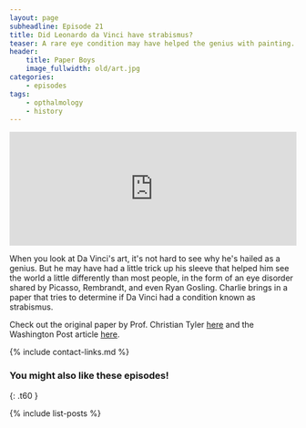```yaml
---
layout: page
subheadline: Episode 21
title: Did Leonardo da Vinci have strabismus?
teaser: A rare eye condition may have helped the genius with painting.
header:
    title: Paper Boys
    image_fullwidth: old/art.jpg
categories:
    - episodes
tags:
    - opthalmology
    - history
---
```


<iframe src="https://pinecast.com/player/5514dde7-a4ae-4019-b462-bf9d3162730f?theme=thick" seamless height="200" style="border:0" class="pinecast-embed" frameborder="0" width="100%"></iframe>

When you look at Da Vinci's art, it's not hard to see why he's hailed as a genius. But he may have had a little trick up his sleeve that helped him see the world a little differently than most people, in the form of an eye disorder shared by Picasso, Rembrandt, and even Ryan Gosling. Charlie brings in a paper that tries to determine if Da Vinci had a condition known as strabismus.

Check out the original paper by Prof. Christian Tyler [here](https://jamanetwork.com/journals/jamaophthalmology/article-abstract/2707245) and the Washington Post article [here](https://www.washingtonpost.com/news/morning-mix/wp/2018/10/19/leonardo-da-vincis-genius-may-be-rooted-in-a-common-eye-disorder-new-study-says/?utm_term=.72df7a1981f2). 

{% include contact-links.md %}


### You might also like these episodes!
{: .t60 }

{% include list-posts %}
